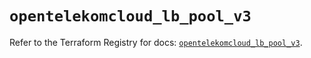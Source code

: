 # `opentelekomcloud_lb_pool_v3`

Refer to the Terraform Registry for docs: [`opentelekomcloud_lb_pool_v3`](https://registry.terraform.io/providers/opentelekomcloud/opentelekomcloud/1.36.19/docs/resources/lb_pool_v3).
